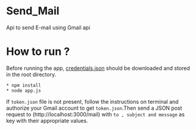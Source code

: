 # Send_Mail

Api to send E-mail using Gmail api

# How to run ?

Before running the app, [credentials.json](https://developers.google.com/gmail/api/quickstart/nodejs) should be downloaded and stored in the root directory.

```
* npm install 
* node app.js 

```

If `token.json` file is not present, follow the instructions on terminal and authorize your Gmail account to get `token.json`.Then send a JSON post request to (http://localhost:3000/mail) with `to , subject and message` as key with their appropriate values.
